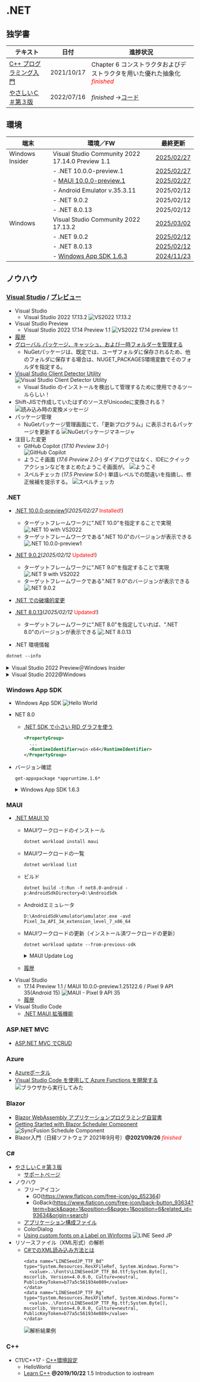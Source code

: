 # .NET

##  独学書

  |テキスト                                                      |日付      |進捗状況
  |-------------------------------------------------------------|----------|---
  |[C++ プログラミング入門](http://examples.oreilly.com/core/)     |2021/10/17|Chapter 6 コンストラクタおよびデストラクタを用いた優れた抽象化<span style="color: red;">*finished*</span>
  |[やさしいＣ＃第３版](https://isbn2.sbcr.jp/03922/)              |2022/07/16|*finished* ->[コード](https://github.com/Tatsukiyoshi/Weekend_Programming/tree/main/net/C%23/YCSSample)

##  環境
  |端末            |環境／FW                                          |最終更新
  |----------------|-------------------------------------------------|----------
  |Windows Insider |Visual Studio Community 2022 17.14.0 Preview 1.1 |[2025/02/27](https://learn.microsoft.com/en-us/visualstudio/releases/2022/release-notes-preview)
  |                |- .NET 10.0.0-preview.1                          |[2025/02/27](https://dotnet.microsoft.com/ja-jp/download/dotnet)
  |                |  - [MAUI 10.0.0-preview.1](#maui)               |[2025/02/27](https://github.com/dotnet/maui)
  |                |  - Android Emulator v.35.3.11                   |2025/02/12
  |                |- .NET 9.0.2                                     |2025/02/12
  |                |- .NET 8.0.13                                    |2025/02/12
  |Windows         |Visual Studio Community 2022 17.13.2             |[2025/03/02](https://learn.microsoft.com/en-us/visualstudio/releases/2022/release-notes)
  |                |- .NET 9.0.2                                     |[2025/02/12](https://dotnet.microsoft.com/ja-jp/download/dotnet)
  |                |- .NET 8.0.13                                    |[2025/02/12](https://dotnet.microsoft.com/ja-jp/download/dotnet)
  |                |- [Windows App SDK 1.6.3](#windows-app-sdk)      |[2024/11/23](https://learn.microsoft.com/ja-jp/windows/apps/windows-app-sdk/downloads)

##  ノウハウ
### [Visual Studio](https://visualstudio.microsoft.com/ja/vs/) / [プレビュー](https://visualstudio.microsoft.com/ja/vs/preview/)
  - Visual Studio
    - Visual Studio 2022 17.13.2
      ![VS2022 17.13.2](../images/VisualStudio/20250302_Update_VS2022_17.13.2.png)
  - Visual Studio Preview
    - Visual Studio 2022 17.14 Preview 1.1
      ![VS2022 17.14 preview 1.1](../images/VisualStudio/20250227_Update_VS2022_17.14_Preview1.1.png)
  - [履歴](../history/VisualStudio.md)
  - [グローバル パッケージ、キャッシュ、および一時フォルダーを管理する](https://learn.microsoft.com/ja-jp/nuget/consume-packages/managing-the-global-packages-and-cache-folders)
    - NuGetパッケージは、既定では、ユーザフォルダに保存されるため、他のフォルダに保存する場合は、NUGET_PACKAGES環境変数でそのフォルダを指定する。
  - [Visual Studio Client Detector Utility](https://learn.microsoft.com/ja-jp/visualstudio/install/tools-for-managing-visual-studio-instances?view=vs-2022)
    ![Visual Studio Client Detector Utility](../images/VisualStudio/20231006_VisualStudio_ClientDetectorUtility.png)
    -  Visual Studio のインストールを検出して管理するために使用できるツールらしい！
  - Shift-JISで作成していたはずのソースがUnicodeに変換される？
    ![読み込み時の変換メッセージ](../images/VisualStudio/20240403_Csharp_convert_unicode.png)
  - パッケージ管理
    - NuGetパッケージ管理画面にて、「更新プログラム」に表示されるパッケージを更新する
    ![NuGetパッケージマネージャ](../images/VisualStudio/20240407_Update_NuGet_Package.png)
  - 注目した変更
    - GitHub Copilot (*17.10 Preview 3.0-*) <BR/>
      ![GitHub Copilot](../images/VisualStudio/20240412_GitHub_Copilot.png)    
    - ようこそ画面 (*17.6 Preview 2.0-*)
      ダイアログではなく、IDEにクイックアクションなどをまとめたようこそ画面が。
      ![ようこそ](../images/VisualStudio/20230317_VS2022_17.6_Preview2.0_welcome.png)
    - スペルチェッカ (*17.5 Preview 5.0-*)
      単語レベルでの間違いを指摘し、修正候補を提示する。
      ![スペルチェッカ](../images/VisualStudio/20230121_SpellChecker.png)
### .NET
  - [.NET 10.0.0-preview1](https://dotnet.microsoft.com/en-us/download/dotnet/10.0)(*2025/02/27* <span style="color: red;">Installed!</span>)
    - ターゲットフレームワークに".NET 10.0"を指定することで実現
      ![.NET 10 with VS2022](../images/VisualStudio/20250227_VS2022_dotnet10.png)
    - ターゲットフレームワークである".NET 10.0"のバージョンが表示できる
      ![.NET 10.0.0-preview1](../images/VisualStudio/20250227_dotnet10_Preview1.png)
  - [.NET 9.0.2](https://dotnet.microsoft.com/en-us/download/dotnet/9.0?hl=ja-JP)(*2025/02/12* <span style="color: red;">Updated!</span>)
    - ターゲットフレームワークに".NET 9.0"を指定することで実現
      ![.NET 9 with VS2022](../images/VisualStudio/20240314_VS2022_dotnet9.png)
    - ターゲットフレームワークである".NET 9.0"のバージョンが表示できる
      ![.NET 9.0.2](../images/VisualStudio/20250212_dotnet9.png)
  - [.NET での破壊的変更](https://learn.microsoft.com/ja-jp/dotnet/core/compatibility/breaking-changes)
  - [.NET 8.0.13](https://dotnet.microsoft.com/ja-jp/download/dotnet/8.0)(*2025/02/12* <span style="color: red;">Updated!</span>)
    - ターゲットフレームワークに".NET 8.0"を指定していれば、".NET 8.0"のバージョンが表示できる
      ![.NET 8.0.13](../images/VisualStudio/20250212_dotnet8.0.13.png)

  - .NET 環境情報
  ```
  dotnet --info
  ```
  <details>
  <summary>Visual Studio 2022 Preview＠Windows Insider</summary>

  ```
  .NET SDK:
  Version:           10.0.100-preview.1.25120.13
  Commit:            ba56a99747
  Workload version:  10.0.100-manifests.bf5105ba
  MSBuild version:   17.14.0-preview-25110-01+01d0b7a93

  ランタイム環境:
  OS Name:     Windows
  OS Version:  10.0.26120
  OS Platform: Windows
  RID:         win-x64
  Base Path:   C:\Program Files\dotnet\sdk\10.0.100-preview.1.25120.13\

  インストール済みの .NET ワークロード:
  [maui-windows]
    インストール ソース: VS 17.14.35821.62
    マニフェストのバージョン:    10.0.0-preview.1.25101.2/10.0.100-preview.1
    マニフェスト パス:       C:\Program Files\dotnet\sdk-manifests\10.0.100-preview.1\microsoft.net.sdk.maui\10.0.0-preview.1.25101.2\WorkloadManifest.json
    インストールの種類:              Msi

  [maccatalyst]
    インストール ソース: VS 17.14.35821.62
    マニフェストのバージョン:    18.2.10321-net10-p1/10.0.100-preview.1
    マニフェスト パス:       C:\Program Files\dotnet\sdk-manifests\10.0.100-preview.1\microsoft.net.sdk.maccatalyst\18.2.10321-net10-p1\WorkloadManifest.json
    インストールの種類:              Msi

  [ios]
    インストール ソース: VS 17.14.35821.62
    マニフェストのバージョン:    18.2.10321-net10-p1/10.0.100-preview.1
    マニフェスト パス:       C:\Program Files\dotnet\sdk-manifests\10.0.100-preview.1\microsoft.net.sdk.ios\18.2.10321-net10-p1\WorkloadManifest.json     
    インストールの種類:              Msi

  [android]
    インストール ソース: VS 17.14.35821.62
    マニフェストのバージョン:    35.99.0-preview.1.136/10.0.100-preview.1
    マニフェスト パス:       C:\Program Files\dotnet\sdk-manifests\10.0.100-preview.1\microsoft.net.sdk.android\35.99.0-preview.1.136\WorkloadManifest.json
    インストールの種類:              Msi

  新しいマニフェストをインストールするときに loose manifests を使用するように構成されています。

  Host:
    Version:      10.0.0-preview.1.25080.5
    Architecture: x64
    Commit:       b98cabca12

  .NET SDKs installed:
    8.0.405 [C:\Program Files\dotnet\sdk]
    9.0.102 [C:\Program Files\dotnet\sdk]
    9.0.200 [C:\Program Files\dotnet\sdk]
    10.0.100-preview.1.25120.13 [C:\Program Files\dotnet\sdk]

  .NET runtimes installed:
    Microsoft.AspNetCore.App 8.0.12 [C:\Program Files\dotnet\shared\Microsoft.AspNetCore.App]
    Microsoft.AspNetCore.App 8.0.13 [C:\Program Files\dotnet\shared\Microsoft.AspNetCore.App]
    Microsoft.AspNetCore.App 9.0.1 [C:\Program Files\dotnet\shared\Microsoft.AspNetCore.App]
    Microsoft.AspNetCore.App 9.0.2 [C:\Program Files\dotnet\shared\Microsoft.AspNetCore.App]
    Microsoft.AspNetCore.App 10.0.0-preview.1.25120.3 [C:\Program Files\dotnet\shared\Microsoft.AspNetCore.App]
    Microsoft.NETCore.App 8.0.12 [C:\Program Files\dotnet\shared\Microsoft.NETCore.App]
    Microsoft.NETCore.App 8.0.13 [C:\Program Files\dotnet\shared\Microsoft.NETCore.App]
    Microsoft.NETCore.App 9.0.1 [C:\Program Files\dotnet\shared\Microsoft.NETCore.App]
    Microsoft.NETCore.App 9.0.2 [C:\Program Files\dotnet\shared\Microsoft.NETCore.App]
    Microsoft.NETCore.App 10.0.0-preview.1.25080.5 [C:\Program Files\dotnet\shared\Microsoft.NETCore.App]
    Microsoft.WindowsDesktop.App 8.0.12 [C:\Program Files\dotnet\shared\Microsoft.WindowsDesktop.App]
    Microsoft.WindowsDesktop.App 8.0.13 [C:\Program Files\dotnet\shared\Microsoft.WindowsDesktop.App]
    Microsoft.WindowsDesktop.App 9.0.1 [C:\Program Files\dotnet\shared\Microsoft.WindowsDesktop.App]
    Microsoft.WindowsDesktop.App 9.0.2 [C:\Program Files\dotnet\shared\Microsoft.WindowsDesktop.App]
    Microsoft.WindowsDesktop.App 10.0.0-preview.1.25080.4 [C:\Program Files\dotnet\shared\Microsoft.WindowsDesktop.App]

  Other architectures found:
    x86   [C:\Program Files (x86)\dotnet]
      registered at [HKLM\SOFTWARE\dotnet\Setup\InstalledVersions\x86\InstallLocation]

  Environment variables:
    Not set

  global.json file:
    Not found

  Learn more:
    https://aka.ms/dotnet/info

  Download .NET:
    https://aka.ms/dotnet/download
  ```
  </details>
  <details>
  <summary>Visual Studio 2022@Windows</summary>

  ```
  .NET SDK:
  Version:           9.0.200
  Commit:            90e8b202f2
  Workload version:  9.0.200-manifests.69179adf
  MSBuild version:   17.13.8+cbc39bea8

  ランタイム環境:
  OS Name:     Windows
  OS Version:  10.0.26100
  OS Platform: Windows
  RID:         win-x64
  Base Path:   C:\Program Files\dotnet\sdk\9.0.200\

  インストール済みの .NET ワークロード:
  表示するインストール済みワークロードはありません。
  新しいマニフェストをインストールするときに loose manifests を使用するように構成されています。

  Host:
    Version:      9.0.2
    Architecture: x64
    Commit:       80aa709f5d

  .NET SDKs installed:
    6.0.428 [C:\Program Files\dotnet\sdk]
    9.0.200 [C:\Program Files\dotnet\sdk]

  .NET runtimes installed:
    Microsoft.AspNetCore.App 6.0.36 [C:\Program Files\dotnet\shared\Microsoft.AspNetCore.App]
    Microsoft.AspNetCore.App 8.0.13 [C:\Program Files\dotnet\shared\Microsoft.AspNetCore.App]
    Microsoft.AspNetCore.App 9.0.2 [C:\Program Files\dotnet\shared\Microsoft.AspNetCore.App]
    Microsoft.NETCore.App 6.0.36 [C:\Program Files\dotnet\shared\Microsoft.NETCore.App]
    Microsoft.NETCore.App 8.0.13 [C:\Program Files\dotnet\shared\Microsoft.NETCore.App]
    Microsoft.NETCore.App 9.0.2 [C:\Program Files\dotnet\shared\Microsoft.NETCore.App]
    Microsoft.WindowsDesktop.App 6.0.36 [C:\Program Files\dotnet\shared\Microsoft.WindowsDesktop.App]
    Microsoft.WindowsDesktop.App 8.0.13 [C:\Program Files\dotnet\shared\Microsoft.WindowsDesktop.App]
    Microsoft.WindowsDesktop.App 9.0.2 [C:\Program Files\dotnet\shared\Microsoft.WindowsDesktop.App]

  Other architectures found:
    x86   [C:\Program Files (x86)\dotnet]
      registered at [HKLM\SOFTWARE\dotnet\Setup\InstalledVersions\x86\InstallLocation]

  Environment variables:
    Not set

  global.json file:
    Not found

  Learn more:
    https://aka.ms/dotnet/info

  Download .NET:
    https://aka.ms/dotnet/download
  ```
  </details>

### Windows App SDK
  - Windows App SDK
    ![Hello World](../images/VisualStudio/20241011_VS2022_17.11.5_AppSDK1.6.1.png)
  - NET 8.0
    - [.NET SDK で小さい RID グラフを使う](https://learn.microsoft.com/ja-jp/dotnet/core/compatibility/sdk/8.0/rid-graph)
      ```xml
      <PropertyGroup>
        ...
        <RuntimeIdentifier>win-x64</RuntimeIdentifier>
      </PropertyGroup>
      ```
  - バージョン確認
    ```
    get-appxpackage *appruntime.1.6*
    ```
    <details>
    <summary>Windows App SDK 1.6.3</summary>

    ```
    Name              : Microsoft.WindowsAppRuntime.1.6
    Publisher         : CN=Microsoft Corporation, O=Microsoft Corporation, L=Redmond, S=Washington, C=US
    Architecture      : X86
    ResourceId        :
    Version           : 6000.318.2304.0
    PackageFullName   : Microsoft.WindowsAppRuntime.1.6_6000.318.2304.0_x86__8wekyb3d8bbwe
    InstallLocation   : C:\Program Files\WindowsApps\Microsoft.WindowsAppRuntime.1.6_6000.318.2304.0_x86__8wekyb3d8bbwe
    IsFramework       : True
    PackageFamilyName : Microsoft.WindowsAppRuntime.1.6_8wekyb3d8bbwe
    PublisherId       : 8wekyb3d8bbwe
    IsResourcePackage : False
    IsBundle          : False
    IsDevelopmentMode : False
    NonRemovable      : False
    IsPartiallyStaged : False
    SignatureKind     : Store
    Status            : Ok

    Name              : Microsoft.WindowsAppRuntime.1.6
    Publisher         : CN=Microsoft Corporation, O=Microsoft Corporation, L=Redmond, S=Washington, C=US
    Architecture      : X64
    ResourceId        :
    Version           : 6000.318.2304.0
    PackageFullName   : Microsoft.WindowsAppRuntime.1.6_6000.318.2304.0_x64__8wekyb3d8bbwe
    InstallLocation   : C:\Program Files\WindowsApps\Microsoft.WindowsAppRuntime.1.6_6000.318.2304.0_x64__8wekyb3d8bbwe
    IsFramework       : True
    PackageFamilyName : Microsoft.WindowsAppRuntime.1.6_8wekyb3d8bbwe
    PublisherId       : 8wekyb3d8bbwe
    IsResourcePackage : False
    IsBundle          : False
    IsDevelopmentMode : False
    NonRemovable      : False
    IsPartiallyStaged : False
    SignatureKind     : Store
    Status            : Ok
    ```
    </details>

### MAUI
  - [.NET MAUI 10](https://learn.microsoft.com/en-us/dotnet/maui/whats-new/dotnet-10?view=net-maui-9.0)
    - MAUIワークロードのインストール
      ```
      dotnet workload install maui
      ```
    - MAUIワークロードの一覧
      ```
      dotnet workload list
      ```
    - ビルド
      ```
      dotnet build -t:Run -f net8.0-android -p:AndroidSdkDirectory=D:\AndroidSdk
      ```
    - Androidエミュレータ
      ```
      D:\AndroidSdk\emulator\emulator.exe -avd Pixel_3a_API_34_extension_level_7_x86_64
      ```
    - MAUIワークロードの更新（インストール済ワークロードの更新）
      ```
      dotnet workload update --from-previous-sdk
      ```
      <details>
      <summary>MAUI Update Log</summary>

      ```

      .NET 10.0 へようこそ!
      ---------------------
      SDK バージョン: 10.0.100-preview.1.25120.13

      テレメトリ
      ---------
      .NET ツールは、エクスペリエンスの向上のために利用状況データを収集します。データは Microsoft によって収集され、コミュニティと共有されます。テレメトリをオプトアウトするには、好みのシェルを使用して、DOTNET_CLI_TELEMETRY_OPTOUT 環境変数を '1' または 'true' に設定できます。

      .NET CLI ツールのテレメトリの詳細をご覧ください: https://aka.ms/dotnet-cli-telemetry

      ----------------
      ASP.NET Core HTTPS 開発証明書をインストールしました。
      証明書を信頼するには、'dotnet dev-certs https --trust' を実行します
      HTTPS の詳細情報: https://aka.ms/dotnet-https

      ----------------
      最初のアプリを作成するには、https://aka.ms/dotnet-hello-world を参照してください
      最新情報については、https://aka.ms/dotnet-whats-new を参照してください
      ドキュメントを探すには、https://aka.ms/dotnet-docs を参照してください
      GitHub で問題の報告とソースの検索を行うには、https://github.com/dotnet/core を参照してください
      'dotnet --help' を使用して使用可能なコマンドを確認するか、https://aka.ms/dotnet-cli にアクセスしてください
      --------------------------------------------------------------------------------------

      広告マニフェスト microsoft.net.workload.emscripten.net7 を更新しました。
      広告マニフェスト microsoft.net.sdk.maui を更新しました。
      広告マニフェスト microsoft.net.workload.emscripten.net6 を更新しました。
      広告マニフェスト microsoft.net.sdk.android を更新しました。
      広告マニフェスト microsoft.net.workload.emscripten.current を更新しました。
      広告マニフェスト microsoft.net.workload.mono.toolchain.current を更新しました。
      広告マニフェスト microsoft.net.workload.emscripten.net9 を更新しました。
      広告マニフェスト microsoft.net.sdk.macos を更新しました。
      広告マニフェスト microsoft.net.workload.mono.toolchain.net7 を更新しました。
      広告マニフェスト microsoft.net.sdk.maccatalyst を更新しました。
      広告マニフェスト microsoft.net.workload.mono.toolchain.net9 を更新しました。
      広告マニフェスト microsoft.net.workload.mono.toolchain.net6 を更新しました。
      広告マニフェスト microsoft.net.sdk.ios を更新しました。
      広告マニフェスト microsoft.net.sdk.tvos を更新しました。
      広告マニフェスト microsoft.net.workload.emscripten.net8 を更新しました。
      広告マニフェスト microsoft.net.sdk.aspire を更新しました。
      広告マニフェスト microsoft.net.workload.mono.toolchain.net8 を更新しました。
      Downloading microsoft.net.sdk.android.manifest-10.0.100-preview.1.msi.x64 (35.99.0-preview.1.140)
      microsoft.net.sdk.android.manifest-10.0.100-preview.1.msi.x64 をインストールしています ..... Done
      Downloading microsoft.net.sdk.ios.manifest-10.0.100-preview.1.msi.x64 (18.2.10322-net10-p1)
      microsoft.net.sdk.ios.manifest-10.0.100-preview.1.msi.x64 をインストールしています .... Done
      Downloading microsoft.net.sdk.maccatalyst.manifest-10.0.100-preview.1.msi.x64 (18.2.10322-net10-p1)
      microsoft.net.sdk.maccatalyst.manifest-10.0.100-preview.1.msi.x64 をインストールしています ..... Done
      Downloading microsoft.net.sdk.macos.manifest-10.0.100-preview.1.msi.x64 (15.2.10322-net10-p1)
      microsoft.net.sdk.macos.manifest-10.0.100-preview.1.msi.x64 をインストールしています ..... Done
      Downloading microsoft.net.sdk.maui.manifest-10.0.100-preview.1.msi.x64 (10.0.0-preview.1.25122.6)
      microsoft.net.sdk.maui.manifest-10.0.100-preview.1.msi.x64 をインストールしています ..... Done
      Downloading microsoft.net.sdk.tvos.manifest-10.0.100-preview.1.msi.x64 (18.2.10322-net10-p1)
      microsoft.net.sdk.tvos.manifest-10.0.100-preview.1.msi.x64 をインストールしています ..... Done
      Downloading Microsoft.Android.Sdk.Windows.Msi.x64 (35.99.0-preview.1.140)
      Microsoft.Android.Sdk.Windows.Msi.x64 をインストールしています ................ Done
      Downloading Microsoft.Android.Ref.35.Msi.x64 (35.99.0-preview.1.140)
      Microsoft.Android.Ref.35.Msi.x64 をインストールしています ...... Done
      Downloading Microsoft.Android.Runtime.Mono.35.android-arm.Msi.x64 (35.99.0-preview.1.140)
      Microsoft.Android.Runtime.Mono.35.android-arm.Msi.x64 をインストールしています ....... Done
      Downloading Microsoft.Android.Runtime.Mono.35.android-arm64.Msi.x64 (35.99.0-preview.1.140)
      Microsoft.Android.Runtime.Mono.35.android-arm64.Msi.x64 をインストールしています ....... Done
      Downloading Microsoft.Android.Runtime.Mono.35.android-x86.Msi.x64 (35.99.0-preview.1.140)
      Microsoft.Android.Runtime.Mono.35.android-x86.Msi.x64 をインストールしています ....... Done
      Downloading Microsoft.Android.Runtime.Mono.35.android-x64.Msi.x64 (35.99.0-preview.1.140)
      Microsoft.Android.Runtime.Mono.35.android-x64.Msi.x64 をインストールしています ...... Done
      Downloading Microsoft.Android.Templates.Msi.x64 (35.99.0-preview.1.140)
      Microsoft.Android.Templates.Msi.x64 をインストールしています ..... Done
      Downloading Microsoft.NETCore.App.Runtime.Mono.android-arm.Msi.x64 (9.0.0)
      Microsoft.NETCore.App.Runtime.Mono.android-arm.Msi.x64 をインストールしています ........ Done
      Downloading Microsoft.NETCore.App.Runtime.Mono.android-arm64.Msi.x64 (9.0.0)
      Microsoft.NETCore.App.Runtime.Mono.android-arm64.Msi.x64 をインストールしています ......... Done
      Downloading Microsoft.NETCore.App.Runtime.Mono.android-x64.Msi.x64 (9.0.0)
      Microsoft.NETCore.App.Runtime.Mono.android-x64.Msi.x64 をインストールしています ........ Done
      Downloading Microsoft.NETCore.App.Runtime.Mono.android-x86.Msi.x64 (9.0.0)
      Microsoft.NETCore.App.Runtime.Mono.android-x86.Msi.x64 をインストールしています ........ Done
      Downloading Microsoft.NET.Runtime.MonoAOTCompiler.Task.Msi.x64 (9.0.0)
      Microsoft.NET.Runtime.MonoAOTCompiler.Task.Msi.x64 をインストールしています ..... Done
      Downloading Microsoft.NET.Runtime.MonoTargets.Sdk.Msi.x64 (9.0.0)
      Microsoft.NET.Runtime.MonoTargets.Sdk.Msi.x64 をインストールしています ..... Done
      Downloading Microsoft.NETCore.App.Runtime.AOT.win-x64.Cross.android-x86.Msi.x64 (9.0.0)
      Microsoft.NETCore.App.Runtime.AOT.win-x64.Cross.android-x86.Msi.x64 をインストールしています ........ Done
      Downloading Microsoft.NETCore.App.Runtime.AOT.win-x64.Cross.android-x64.Msi.x64 (9.0.0)
      Microsoft.NETCore.App.Runtime.AOT.win-x64.Cross.android-x64.Msi.x64 をインストールしています ....... Done
      Downloading Microsoft.NETCore.App.Runtime.AOT.win-x64.Cross.android-arm.Msi.x64 (9.0.0)
      Microsoft.NETCore.App.Runtime.AOT.win-x64.Cross.android-arm.Msi.x64 をインストールしています ....... Done
      Downloading Microsoft.NETCore.App.Runtime.AOT.win-x64.Cross.android-arm64.Msi.x64 (9.0.0)
      Microsoft.NETCore.App.Runtime.AOT.win-x64.Cross.android-arm64.Msi.x64 をインストールしています ....... Done
      Downloading Microsoft.NETCore.App.Runtime.Mono.android-arm.Msi.x64 (10.0.0-preview.1.25080.5)
      Microsoft.NETCore.App.Runtime.Mono.android-arm.Msi.x64 をインストールしています ......... Done
      Downloading Microsoft.NETCore.App.Runtime.Mono.android-arm64.Msi.x64 (10.0.0-preview.1.25080.5)
      Microsoft.NETCore.App.Runtime.Mono.android-arm64.Msi.x64 をインストールしています ......... Done
      Downloading Microsoft.NETCore.App.Runtime.Mono.android-x64.Msi.x64 (10.0.0-preview.1.25080.5)
      Microsoft.NETCore.App.Runtime.Mono.android-x64.Msi.x64 をインストールしています ......... Done
      Downloading Microsoft.NETCore.App.Runtime.Mono.android-x86.Msi.x64 (10.0.0-preview.1.25080.5)
      Microsoft.NETCore.App.Runtime.Mono.android-x86.Msi.x64 をインストールしています ........ Done
      Downloading Microsoft.NET.Runtime.MonoAOTCompiler.Task.Msi.x64 (10.0.0-preview.1.25080.5)
      Microsoft.NET.Runtime.MonoAOTCompiler.Task.Msi.x64 をインストールしています ..... Done
      Downloading Microsoft.NET.Runtime.MonoTargets.Sdk.Msi.x64 (10.0.0-preview.1.25080.5)
      Microsoft.NET.Runtime.MonoTargets.Sdk.Msi.x64 をインストールしています ..... Done
      Downloading Microsoft.NETCore.App.Runtime.AOT.win-x64.Cross.android-x86.Msi.x64 (10.0.0-preview.1.25080.5)
      Microsoft.NETCore.App.Runtime.AOT.win-x64.Cross.android-x86.Msi.x64 をインストールしています ....... Done
      Downloading Microsoft.NETCore.App.Runtime.AOT.win-x64.Cross.android-x64.Msi.x64 (10.0.0-preview.1.25080.5)
      Microsoft.NETCore.App.Runtime.AOT.win-x64.Cross.android-x64.Msi.x64 をインストールしています ....... Done
      Downloading Microsoft.NETCore.App.Runtime.AOT.win-x64.Cross.android-arm.Msi.x64 (10.0.0-preview.1.25080.5)
      Microsoft.NETCore.App.Runtime.AOT.win-x64.Cross.android-arm.Msi.x64 をインストールしています ....... Done
      Downloading Microsoft.NETCore.App.Runtime.AOT.win-x64.Cross.android-arm64.Msi.x64 (10.0.0-preview.1.25080.5)
      Microsoft.NETCore.App.Runtime.AOT.win-x64.Cross.android-arm64.Msi.x64 をインストールしています ....... Done
      Downloading Microsoft.iOS.Sdk.net10.0_18.2.Msi.x64 (18.2.10322-net10-p1)
      Microsoft.iOS.Sdk.net10.0_18.2.Msi.x64 をインストールしています ......... Done
      Downloading Microsoft.iOS.Sdk.net8.0_18.0.Msi.x64 (18.0.8314)
      Microsoft.iOS.Sdk.net8.0_18.0.Msi.x64 をインストールしています ........ Done
      Downloading Microsoft.iOS.Windows.Sdk.net10.0_18.2.Msi.x64 (18.2.10322-net10-p1)
      Microsoft.iOS.Windows.Sdk.net10.0_18.2.Msi.x64 をインストールしています ........ Done
      Downloading Microsoft.iOS.Windows.Sdk.net8.0_18.0.Msi.x64 (18.0.8314)
      Microsoft.iOS.Windows.Sdk.net8.0_18.0.Msi.x64 をインストールしています ......... Done
      Downloading Microsoft.iOS.Ref.net10.0_18.2.Msi.x64 (18.2.10322-net10-p1)
      Microsoft.iOS.Ref.net10.0_18.2.Msi.x64 をインストールしています ..... Done
      Downloading Microsoft.iOS.Runtime.ios-arm64.net10.0_18.2.Msi.x64 (18.2.10322-net10-p1)
      Microsoft.iOS.Runtime.ios-arm64.net10.0_18.2.Msi.x64 をインストールしています ....... Done
      Downloading Microsoft.iOS.Runtime.iossimulator-x64.net10.0_18.2.Msi.x64 (18.2.10322-net10-p1)
      Microsoft.iOS.Runtime.iossimulator-x64.net10.0_18.2.Msi.x64 をインストールしています ....... Done
      Downloading Microsoft.iOS.Runtime.iossimulator-arm64.net10.0_18.2.Msi.x64 (18.2.10322-net10-p1)
      Microsoft.iOS.Runtime.iossimulator-arm64.net10.0_18.2.Msi.x64 をインストールしています ....... Done
      Downloading Microsoft.iOS.Templates.Msi.x64 (18.2.10322-net10-p1)
      Microsoft.iOS.Templates.Msi.x64 をインストールしています ..... Done
      Downloading Microsoft.NETCore.App.Runtime.Mono.ios-arm64.Msi.x64 (10.0.0-preview.1.25080.5)
      Microsoft.NETCore.App.Runtime.Mono.ios-arm64.Msi.x64 をインストールしています ......... Done
      Downloading Microsoft.NETCore.App.Runtime.Mono.iossimulator-arm64.Msi.x64 (10.0.0-preview.1.25080.5)
      Microsoft.NETCore.App.Runtime.Mono.iossimulator-arm64.Msi.x64 をインストールしています ......... Done
      Downloading Microsoft.NETCore.App.Runtime.Mono.iossimulator-x64.Msi.x64 (10.0.0-preview.1.25080.5)
      Microsoft.NETCore.App.Runtime.Mono.iossimulator-x64.Msi.x64 をインストールしています ......... Done
      Downloading Microsoft.NETCore.App.Runtime.Mono.ios-arm64.Msi.x64 (8.0.8)
      Microsoft.NETCore.App.Runtime.Mono.ios-arm64.Msi.x64 をインストールしています .......... Done
      Downloading Microsoft.NETCore.App.Runtime.Mono.iossimulator-arm64.Msi.x64 (8.0.8)
      Microsoft.NETCore.App.Runtime.Mono.iossimulator-arm64.Msi.x64 をインストールしています ........... Done
      Downloading Microsoft.NETCore.App.Runtime.Mono.iossimulator-x64.Msi.x64 (8.0.8)
      Microsoft.NETCore.App.Runtime.Mono.iossimulator-x64.Msi.x64 をインストールしています ......... Done
      Downloading Microsoft.NET.Runtime.MonoAOTCompiler.Task.Msi.x64 (8.0.8)
      Microsoft.NET.Runtime.MonoAOTCompiler.Task.Msi.x64 をインストールしています ..... Done
      Downloading Microsoft.NET.Runtime.MonoTargets.Sdk.Msi.x64 (8.0.8)
      Microsoft.NET.Runtime.MonoTargets.Sdk.Msi.x64 をインストールしています ..... Done
      Downloading Microsoft.MacCatalyst.Sdk.net10.0_18.2.Msi.x64 (18.2.10322-net10-p1)
      Microsoft.MacCatalyst.Sdk.net10.0_18.2.Msi.x64 をインストールしています ...... Done
      Downloading Microsoft.MacCatalyst.Sdk.net8.0_18.0.Msi.x64 (18.0.8314)
      Microsoft.MacCatalyst.Sdk.net8.0_18.0.Msi.x64 をインストールしています ...... Done
      Downloading Microsoft.MacCatalyst.Ref.net10.0_18.2.Msi.x64 (18.2.10322-net10-p1)
      Microsoft.MacCatalyst.Ref.net10.0_18.2.Msi.x64 をインストールしています ..... Done
      Downloading Microsoft.MacCatalyst.Runtime.maccatalyst-x64.net10.0_18.2.Msi.x64 (18.2.10322-net10-p1)
      Microsoft.MacCatalyst.Runtime.maccatalyst-x64.net10.0_18.2.Msi.x64 をインストールしています ...... Done
      Downloading Microsoft.MacCatalyst.Runtime.maccatalyst-arm64.net10.0_18.2.Msi.x64 (18.2.10322-net10-p1)
      Microsoft.MacCatalyst.Runtime.maccatalyst-arm64.net10.0_18.2.Msi.x64 をインストールしています ....... Done
      Downloading Microsoft.MacCatalyst.Templates.Msi.x64 (18.2.10322-net10-p1)
      Microsoft.MacCatalyst.Templates.Msi.x64 をインストールしています .... Done
      Downloading Microsoft.NETCore.App.Runtime.Mono.maccatalyst-arm64.Msi.x64 (10.0.0-preview.1.25080.5)
      Microsoft.NETCore.App.Runtime.Mono.maccatalyst-arm64.Msi.x64 をインストールしています ......... Done
      Downloading Microsoft.NETCore.App.Runtime.Mono.maccatalyst-x64.Msi.x64 (10.0.0-preview.1.25080.5)
      Microsoft.NETCore.App.Runtime.Mono.maccatalyst-x64.Msi.x64 をインストールしています ......... Done
      Downloading Microsoft.NETCore.App.Runtime.Mono.maccatalyst-arm64.Msi.x64 (8.0.8)
      Microsoft.NETCore.App.Runtime.Mono.maccatalyst-arm64.Msi.x64 をインストールしています ......... Done
      Downloading Microsoft.NETCore.App.Runtime.Mono.maccatalyst-x64.Msi.x64 (8.0.8)
      Microsoft.NETCore.App.Runtime.Mono.maccatalyst-x64.Msi.x64 をインストールしています .......... Done
      Downloading Microsoft.Maui.Graphics.Win2D.WinUI.Desktop.Msi.x64 (10.0.0-preview.1.25122.6)
      Microsoft.Maui.Graphics.Win2D.WinUI.Desktop.Msi.x64 をインストールしています ..... Done
      Downloading Microsoft.AspNetCore.Components.WebView.Maui.Msi.x64 (10.0.0-preview.1.25122.6)
      Microsoft.AspNetCore.Components.WebView.Maui.Msi.x64 をインストールしています ..... Done
      Downloading Microsoft.Maui.Sdk.Msi.x64 (10.0.0-preview.1.25122.6)
      Microsoft.Maui.Sdk.Msi.x64 をインストールしています ..... Done
      Downloading Microsoft.Maui.Sdk.Msi.x64 (9.0.0)
      Microsoft.Maui.Sdk.Msi.x64 をインストールしています ..... Done
      Downloading Microsoft.Maui.Graphics.Msi.x64 (10.0.0-preview.1.25122.6)
      Microsoft.Maui.Graphics.Msi.x64 をインストールしています ..... Done
      Downloading Microsoft.Maui.Resizetizer.Msi.x64 (10.0.0-preview.1.25122.6)
      Microsoft.Maui.Resizetizer.Msi.x64 をインストールしています ...... Done
      Downloading Microsoft.Maui.Templates.net10.Msi.x64 (10.0.0-preview.1.25122.6)
      Microsoft.Maui.Templates.net10.Msi.x64 をインストールしています ..... Done
      Downloading Microsoft.Maui.Templates.net9.Msi.x64 (9.0.0)
      Microsoft.Maui.Templates.net9.Msi.x64 をインストールしています ..... Done
      Downloading Microsoft.Maui.Core.Msi.x64 (10.0.0-preview.1.25122.6)
      Microsoft.Maui.Core.Msi.x64 をインストールしています ..... Done
      Downloading Microsoft.Maui.Controls.Msi.x64 (10.0.0-preview.1.25122.6)
      Microsoft.Maui.Controls.Msi.x64 をインストールしています ..... Done
      Downloading Microsoft.Maui.Controls.Build.Tasks.Msi.x64 (10.0.0-preview.1.25122.6)
      Microsoft.Maui.Controls.Build.Tasks.Msi.x64 をインストールしています ..... Done
      Downloading Microsoft.Maui.Controls.Core.Msi.x64 (10.0.0-preview.1.25122.6)
      Microsoft.Maui.Controls.Core.Msi.x64 をインストールしています ..... Done
      Downloading Microsoft.Maui.Controls.Xaml.Msi.x64 (10.0.0-preview.1.25122.6)
      Microsoft.Maui.Controls.Xaml.Msi.x64 をインストールしています ..... Done
      Downloading Microsoft.Maui.Controls.Compatibility.Msi.x64 (10.0.0-preview.1.25122.6)
      Microsoft.Maui.Controls.Compatibility.Msi.x64 をインストールしています ..... Done
      Downloading Microsoft.Maui.Essentials.Msi.x64 (10.0.0-preview.1.25122.6)
      Microsoft.Maui.Essentials.Msi.x64 をインストールしています ..... Done
      Microsoft.NET.Sdk.iOS.Manifest-9.0.100.Msi.x64 を削除しています ..... Done
      Microsoft.NET.Sdk.MacCatalyst.Manifest-9.0.100.Msi.x64 を削除しています ..... Done
      Microsoft.NET.Sdk.macOS.Manifest-9.0.100.Msi.x64 を削除しています ..... Done
      Microsoft.NET.Sdk.tvOS.Manifest-9.0.100.Msi.x64 を削除しています ..... Done
      Microsoft.Android.Ref.35.Msi.x64 を削除しています ..... Done
      Microsoft.Android.Ref.35.Msi.x64 を削除しています ..... Done
      Microsoft.Android.Runtime.35.android-arm.Msi.x64 を削除しています ..... Done
      Microsoft.Android.Runtime.35.android-arm64.Msi.x64 を削除しています ..... Done
      Microsoft.Android.Runtime.35.android-x64.Msi.x64 を削除しています ..... Done
      Microsoft.Android.Runtime.35.android-x86.Msi.x64 を削除しています ..... Done
      Microsoft.Android.Runtime.Mono.35.android-arm.Msi.x64 を削除しています ..... Done
      Microsoft.Android.Runtime.Mono.35.android-arm64.Msi.x64 を削除しています ..... Done
      Microsoft.Android.Runtime.Mono.35.android-x64.Msi.x64 を削除しています ..... Done
      Microsoft.Android.Runtime.Mono.35.android-x86.Msi.x64 を削除しています ..... Done
      Microsoft.Android.Sdk.Windows.Msi.x64 を削除しています ......... Done
      Microsoft.Android.Sdk.Windows.Msi.x64 を削除しています .......... Done
      Microsoft.Android.Sdk.Windows.Msi.x64 を削除しています ........ Done
      Microsoft.Android.Templates.Msi.x64 を削除しています ..... Done
      Microsoft.Android.Templates.Msi.x64 を削除しています ..... Done
      Microsoft.AspNetCore.Components.WebView.Maui.Msi.x64 を削除しています ..... Done
      Microsoft.iOS.Ref.net10.0_18.2.Msi.x64 を削除しています ..... Done
      Microsoft.iOS.Ref.net9.0_18.2.Msi.x64 を削除しています ..... Done
      Microsoft.iOS.Runtime.ios-arm64.net10.0_18.2.Msi.x64 を削除しています ..... Done
      Microsoft.iOS.Runtime.ios-arm64.net9.0_18.2.Msi.x64 を削除しています ..... Done
      Microsoft.iOS.Runtime.iossimulator-arm64.net10.0_18.2.Msi.x64 を削除しています ..... Done
      Microsoft.iOS.Runtime.iossimulator-arm64.net9.0_18.2.Msi.x64 を削除しています ..... Done
      Microsoft.iOS.Runtime.iossimulator-x64.net10.0_18.2.Msi.x64 を削除しています ..... Done
      Microsoft.iOS.Runtime.iossimulator-x64.net9.0_18.2.Msi.x64 を削除しています ..... Done
      Microsoft.iOS.Sdk.net10.0_18.2.Msi.x64 を削除しています ....... Done
      Microsoft.iOS.Sdk.net8.0_18.0.Msi.x64 を削除しています ....... Done
      Microsoft.iOS.Sdk.net9.0_18.2.Msi.x64 を削除しています ........ Done
      Microsoft.iOS.Templates.Msi.x64 を削除しています ..... Done
      Microsoft.iOS.Templates.Msi.x64 を削除しています ..... Done
      Microsoft.iOS.Windows.Sdk.net10.0_18.2.Msi.x64 を削除しています ...... Done
      Microsoft.iOS.Windows.Sdk.net8.0_18.0.Msi.x64 を削除しています ....... Done
      Microsoft.iOS.Windows.Sdk.net9.0_18.2.Msi.x64 を削除しています ....... Done
      Microsoft.MacCatalyst.Ref.net10.0_18.2.Msi.x64 を削除しています ..... Done
      Microsoft.MacCatalyst.Ref.net9.0_18.2.Msi.x64 を削除しています ..... Done
      Microsoft.MacCatalyst.Runtime.maccatalyst-arm64.net10.0_18.2.Msi.x64 を削除しています ..... Done
      Microsoft.MacCatalyst.Runtime.maccatalyst-arm64.net9.0_18.2.Msi.x64 を削除しています ..... Done
      Microsoft.MacCatalyst.Runtime.maccatalyst-x64.net10.0_18.2.Msi.x64 を削除しています ..... Done
      Microsoft.MacCatalyst.Runtime.maccatalyst-x64.net9.0_18.2.Msi.x64 を削除しています ..... Done
      Microsoft.MacCatalyst.Sdk.net10.0_18.2.Msi.x64 を削除しています ...... Done
      Microsoft.MacCatalyst.Sdk.net8.0_18.0.Msi.x64 を削除しています ..... Done
      Microsoft.MacCatalyst.Sdk.net9.0_18.2.Msi.x64 を削除しています ....... Done
      Microsoft.MacCatalyst.Templates.Msi.x64 を削除しています .... Done
      Microsoft.MacCatalyst.Templates.Msi.x64 を削除しています ..... Done
      Microsoft.Maui.Controls.Msi.x64 を削除しています .... Done
      Microsoft.Maui.Controls.Build.Tasks.Msi.x64 を削除しています ..... Done
      Microsoft.Maui.Controls.Compatibility.Msi.x64 を削除しています ..... Done
      Microsoft.Maui.Controls.Core.Msi.x64 を削除しています .... Done
      Microsoft.Maui.Controls.Xaml.Msi.x64 を削除しています .... Done
      Microsoft.Maui.Core.Msi.x64 を削除しています .... Done
      Microsoft.Maui.Essentials.Msi.x64 を削除しています .... Done
      Microsoft.Maui.Graphics.Msi.x64 を削除しています ..... Done
      Microsoft.Maui.Graphics.Win2D.WinUI.Desktop.Msi.x64 を削除しています .... Done
      Microsoft.Maui.Resizetizer.Msi.x64 を削除しています ..... Done
      Microsoft.Maui.Sdk.Msi.x64 を削除しています ..... Done
      Microsoft.Maui.Sdk.Msi.x64 を削除しています ..... Done
      Microsoft.Maui.Templates.net10.Msi.x64 を削除しています ..... Done
      Microsoft.Maui.Templates.net9.Msi.x64 を削除しています .... Done
      Microsoft.NET.Runtime.MonoAOTCompiler.Task.Msi.x64 を削除しています ..... Done
      Microsoft.NET.Runtime.MonoAOTCompiler.Task.Msi.x64 を削除しています ..... Done
      Microsoft.NET.Runtime.MonoAOTCompiler.Task.Msi.x64 を削除しています ..... Done
      Microsoft.NET.Runtime.MonoAOTCompiler.Task.Msi.x64 を削除しています ..... Done
      Microsoft.NET.Runtime.MonoAOTCompiler.Task.Msi.x64 を削除しています ..... Done
      Microsoft.NET.Runtime.MonoTargets.Sdk.Msi.x64 を削除しています ..... Done
      Microsoft.NET.Runtime.MonoTargets.Sdk.Msi.x64 を削除しています ..... Done
      Microsoft.NET.Runtime.MonoTargets.Sdk.Msi.x64 を削除しています ..... Done
      Microsoft.NET.Runtime.MonoTargets.Sdk.Msi.x64 を削除しています ..... Done
      Microsoft.NET.Runtime.MonoTargets.Sdk.Msi.x64 を削除しています ..... Done
      Microsoft.NETCore.App.Runtime.AOT.win-x64.Cross.android-arm.Msi.x64 を削除しています ..... Done
      Microsoft.NETCore.App.Runtime.AOT.win-x64.Cross.android-arm.Msi.x64 を削除しています ..... Done
      Microsoft.NETCore.App.Runtime.AOT.win-x64.Cross.android-arm.Msi.x64 を削除しています ..... Done
      Microsoft.NETCore.App.Runtime.AOT.win-x64.Cross.android-arm.Msi.x64 を削除しています ..... Done
      Microsoft.NETCore.App.Runtime.AOT.win-x64.Cross.android-arm64.Msi.x64 を削除しています ..... Done
      Microsoft.NETCore.App.Runtime.AOT.win-x64.Cross.android-arm64.Msi.x64 を削除しています ..... Done
      Microsoft.NETCore.App.Runtime.AOT.win-x64.Cross.android-arm64.Msi.x64 を削除しています ..... Done
      Microsoft.NETCore.App.Runtime.AOT.win-x64.Cross.android-arm64.Msi.x64 を削除しています ..... Done
      Microsoft.NETCore.App.Runtime.AOT.win-x64.Cross.android-x64.Msi.x64 を削除しています .... Done
      Microsoft.NETCore.App.Runtime.AOT.win-x64.Cross.android-x64.Msi.x64 を削除しています ..... Done
      Microsoft.NETCore.App.Runtime.AOT.win-x64.Cross.android-x64.Msi.x64 を削除しています ..... Done
      Microsoft.NETCore.App.Runtime.AOT.win-x64.Cross.android-x64.Msi.x64 を削除しています ..... Done
      Microsoft.NETCore.App.Runtime.AOT.win-x64.Cross.android-x86.Msi.x64 を削除しています .... Done
      Microsoft.NETCore.App.Runtime.AOT.win-x64.Cross.android-x86.Msi.x64 を削除しています ..... Done
      Microsoft.NETCore.App.Runtime.AOT.win-x64.Cross.android-x86.Msi.x64 を削除しています .... Done
      Microsoft.NETCore.App.Runtime.AOT.win-x64.Cross.android-x86.Msi.x64 を削除しています ..... Done
      Microsoft.NETCore.App.Runtime.Mono.android-arm.Msi.x64 を削除しています ......... Done
      Microsoft.NETCore.App.Runtime.Mono.android-arm.Msi.x64 を削除しています ......... Done
      Microsoft.NETCore.App.Runtime.Mono.android-arm.Msi.x64 を削除しています ........ Done
      Microsoft.NETCore.App.Runtime.Mono.android-arm.Msi.x64 を削除しています ........ Done
      Microsoft.NETCore.App.Runtime.Mono.android-arm64.Msi.x64 を削除しています ........ Done
      Microsoft.NETCore.App.Runtime.Mono.android-arm64.Msi.x64 を削除しています ........ Done
      Microsoft.NETCore.App.Runtime.Mono.android-arm64.Msi.x64 を削除しています ........ Done
      Microsoft.NETCore.App.Runtime.Mono.android-arm64.Msi.x64 を削除しています .......... Done
      Microsoft.NETCore.App.Runtime.Mono.android-x64.Msi.x64 を削除しています ........ Done
      Microsoft.NETCore.App.Runtime.Mono.android-x64.Msi.x64 を削除しています ......... Done
      Microsoft.NETCore.App.Runtime.Mono.android-x64.Msi.x64 を削除しています .......... Done
      Microsoft.NETCore.App.Runtime.Mono.android-x64.Msi.x64 を削除しています ......... Done
      Microsoft.NETCore.App.Runtime.Mono.android-x86.Msi.x64 を削除しています ........ Done
      Microsoft.NETCore.App.Runtime.Mono.android-x86.Msi.x64 を削除しています ........ Done
      Microsoft.NETCore.App.Runtime.Mono.android-x86.Msi.x64 を削除しています ........... Done
      Microsoft.NETCore.App.Runtime.Mono.android-x86.Msi.x64 を削除しています ........... Done
      Microsoft.NETCore.App.Runtime.Mono.ios-arm64.Msi.x64 を削除しています ......... Done
      Microsoft.NETCore.App.Runtime.Mono.ios-arm64.Msi.x64 を削除しています .......... Done
      Microsoft.NETCore.App.Runtime.Mono.ios-arm64.Msi.x64 を削除しています ......... Done
      Microsoft.NETCore.App.Runtime.Mono.ios-arm64.Msi.x64 を削除しています ........... Done
      Microsoft.NETCore.App.Runtime.Mono.iossimulator-arm64.Msi.x64 を削除しています .......... Done
      Microsoft.NETCore.App.Runtime.Mono.iossimulator-arm64.Msi.x64 を削除しています ......... Done
      Microsoft.NETCore.App.Runtime.Mono.iossimulator-arm64.Msi.x64 を削除しています .......... Done
      Microsoft.NETCore.App.Runtime.Mono.iossimulator-arm64.Msi.x64 を削除しています ......... Done
      Microsoft.NETCore.App.Runtime.Mono.iossimulator-x64.Msi.x64 を削除しています ........ Done
      Microsoft.NETCore.App.Runtime.Mono.iossimulator-x64.Msi.x64 を削除しています .......... Done
      Microsoft.NETCore.App.Runtime.Mono.iossimulator-x64.Msi.x64 を削除しています ........... Done
      Microsoft.NETCore.App.Runtime.Mono.iossimulator-x64.Msi.x64 を削除しています .......... Done
      Microsoft.NETCore.App.Runtime.Mono.maccatalyst-arm64.Msi.x64 を削除しています ......... Done
      Microsoft.NETCore.App.Runtime.Mono.maccatalyst-arm64.Msi.x64 を削除しています .......... Done
      Microsoft.NETCore.App.Runtime.Mono.maccatalyst-arm64.Msi.x64 を削除しています .......... Done
      Microsoft.NETCore.App.Runtime.Mono.maccatalyst-arm64.Msi.x64 を削除しています ......... Done
      Microsoft.NETCore.App.Runtime.Mono.maccatalyst-x64.Msi.x64 を削除しています ......... Done
      Microsoft.NETCore.App.Runtime.Mono.maccatalyst-x64.Msi.x64 を削除しています ........ Done
      Microsoft.NETCore.App.Runtime.Mono.maccatalyst-x64.Msi.x64 を削除しています ........ Done
      Microsoft.NETCore.App.Runtime.Mono.maccatalyst-x64.Msi.x64 を削除しています ........ Done

      ワークロード android ios maccatalyst maui-windows が正常に更新されました。
      ```
      </details>
    - [履歴](../history/MAUI.md)
  - Visual Studio
    - 17.14 Preview 1.1 / MAUI 10.0.0-preview.1.25122.6 / Pixel 9 API 35(Android 15)
      ![MAUI - Pixel 9 API 35](../images/VisualStudio/20250227_VS2022_17.14_Preview1.1_MAUI10.0.0preview1_Android15.png)
    - [履歴](../history/VisualStudio.md)
  - Visual Studio Code
    - [.NET MAUI 拡張機能](https://marketplace.visualstudio.com/items?itemName=ms-dotnettools.dotnet-maui)
### ASP.NET MVC
  - [ASP.NET MVC でCRUD](https://qiita.com/zaburo/items/610bd34df3c819c67551)
### Azure
  - [Azureポータル](https://portal.azure.com/#home)
  - [Visual Studio Code を使用して Azure Functions を開発する](https://learn.microsoft.com/ja-jp/azure/azure-functions/functions-develop-vs-code?tabs=csharp)
    ![ブラウザから実行してみた](../images/Azure/20230701_FunctionsTrial.png)
### Blazor
  - [Blazor WebAssembly アプリケーションプログラミング自習書](https://qiita.com/jsakamoto/items/244163860b4626c02ba0)
  - [Getting Started with Blazor Scheduler Component](https://blazor.syncfusion.com/documentation/scheduler/getting-started)
    ![SyncFusion Schedule Component](../images/Blazor/20230322_SyncFusionSchedulerInit.png)
  - Blazor入門（日経ソフトウェア 2021年9月号）**@2021/09/26** <span style="color: red;">*finished*</span>
### C#
  - [やさしいＣ＃第３版](https://isbn2.sbcr.jp/03922/)
    - [サポートページ](http://mana.on.coocan.jp/yasacs.html)
  - ノウハウ
    - フリーアイコン
      - GO(https://www.flaticon.com/free-icon/go_652364)
      - GoBack(https://www.flaticon.com/free-icon/back-button_93634?term=back&page=1&position=6&page=1&position=6&related_id=93634&origin=search)
    - [アプリケーション構成ファイル](https://www.fenet.jp/dotnet/column/language/9654/)
    - ColorDialog
    - [Using custom fonts on a Label on Winforms](https://stackoverflow.com/questions/1297264/using-custom-fonts-on-a-label-on-winforms)
      ![LINE Seed JP](../images/Windows/LINESeedJP.png)
  - リソースファイル（XML形式）の解析
    - [C#でのXML読み込み方法とは](https://www.fenet.jp/dotnet/column/language/8240/)
      ```
      <data name="LINESeedJP_TTF_Bd" type="System.Resources.ResXFileRef, System.Windows.Forms">
        <value>..\Fonts\LINESeedJP_TTF_Bd.ttf;System.Byte[], mscorlib, Version=4.0.0.0, Culture=neutral, PublicKeyToken=b77a5c561934e089</value>
      </data>
      <data name="LINESeedJP_TTF_Rg" type="System.Resources.ResXFileRef, System.Windows.Forms">
        <value>..\Fonts\LINESeedJP_TTF_Rg.ttf;System.Byte[], mscorlib, Version=4.0.0.0, Culture=neutral, PublicKeyToken=b77a5c561934e089</value>
      </data>
      ```
      ![解析結果例](../images/VisualStudio/20230326_Analyze_XML_Resources.png)
### C++
  - C11/C++17 - [C++環境設定](https://code.visualstudio.com/docs/cpp/config-msvc)
    - HelloWorld
    - [Learn C++](https://www.learncpp.com/) **@2019/10/22** 1.5 Introduction to iostream
